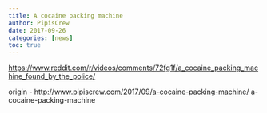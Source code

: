 ```yaml
---
title: A cocaine packing machine
author: PipisCrew
date: 2017-09-26
categories: [news]
toc: true
---
```


https://www.reddit.com/r/videos/comments/72fg1f/a_cocaine_packing_machine_found_by_the_police/

origin - http://www.pipiscrew.com/2017/09/a-cocaine-packing-machine/ a-cocaine-packing-machine
